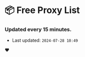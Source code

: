 # :package: Free Proxy List
### Updated every 15 minutes.

- Last updated: `2024-07-28 10:49`

:heart:
